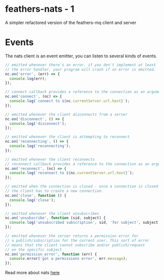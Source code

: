 # feathers-nats - 1

A simpler refactored version of the feathers-mq client and server

# Events

The nats client is an event emitter, you can listen to several kinds of events.

```javascript
// emitted whenever there's an error. if you don't implement at least
// the error handler, your program will crash if an error is emitted.
nc.on('error', (err) => {
  console.log(err);
});

// connect callback provides a reference to the connection as an argument
nc.on('connect', (nc) => {
  console.log(`connect to ${nc.currentServer.url.host}`);
});

// emitted whenever the client disconnects from a server
nc.on('disconnect', () => {
  console.log('disconnect');
});

// emitted whenever the client is attempting to reconnect
nc.on('reconnecting', () => {
  console.log('reconnecting');
});

// emitted whenever the client reconnects
// reconnect callback provides a reference to the connection as an argument
nc.on('reconnect', (nc) => {
  console.log(`reconnect to ${nc.currentServer.url.host}`);
});

// emitted when the connection is closed - once a connection is closed
// the client has to create a new connection.
nc.on('close', function () {
  console.log('close');
});

// emitted whenever the client unsubscribes
nc.on('unsubscribe', function (sid, subject) {
  console.log('unsubscribed subscription', sid, 'for subject', subject);
});

// emitted whenever the server returns a permission error for
// a publish/subscription for the current user. This sort of error
// means that the client cannot subscribe and/or publish/request
// on the specific subject
nc.on('permission_error', function (err) {
  console.error('got a permissions error', err.message);
});
```

Read more about nats [here](https://github.com/nats-io/nats.js/tree/dc70c0c00b53703f40a92b081381e9ffeacde014#natsjs---nodejs-client)
